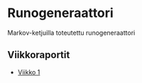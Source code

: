 # Runogeneraattori
Markov-ketjuilla toteutettu runogeneraattori 

## Viikkoraportit
- [Viikko 1](https://github.com/realtalin/runogeneraattori/blob/master/dokumentaatio/viikkoraportit/viikko1.md)
